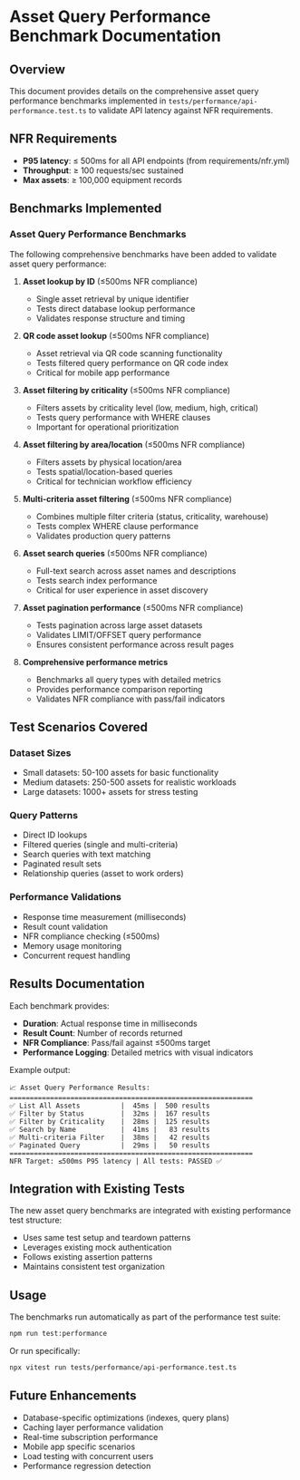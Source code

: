 # Asset Query Performance Benchmark Documentation

## Overview

This document provides details on the comprehensive asset query performance
benchmarks implemented in `tests/performance/api-performance.test.ts` to
validate API latency against NFR requirements.

## NFR Requirements

- **P95 latency**: ≤ 500ms for all API endpoints (from requirements/nfr.yml)
- **Throughput**: ≥ 100 requests/sec sustained
- **Max assets**: ≥ 100,000 equipment records

## Benchmarks Implemented

### Asset Query Performance Benchmarks

The following comprehensive benchmarks have been added to validate asset query
performance:

1. **Asset lookup by ID** (≤500ms NFR compliance)
   - Single asset retrieval by unique identifier
   - Tests direct database lookup performance
   - Validates response structure and timing

2. **QR code asset lookup** (≤500ms NFR compliance)
   - Asset retrieval via QR code scanning functionality
   - Tests filtered query performance on QR code index
   - Critical for mobile app performance

3. **Asset filtering by criticality** (≤500ms NFR compliance)
   - Filters assets by criticality level (low, medium, high, critical)
   - Tests query performance with WHERE clauses
   - Important for operational prioritization

4. **Asset filtering by area/location** (≤500ms NFR compliance)
   - Filters assets by physical location/area
   - Tests spatial/location-based queries
   - Critical for technician workflow efficiency

5. **Multi-criteria asset filtering** (≤500ms NFR compliance)
   - Combines multiple filter criteria (status, criticality, warehouse)
   - Tests complex WHERE clause performance
   - Validates production query patterns

6. **Asset search queries** (≤500ms NFR compliance)
   - Full-text search across asset names and descriptions
   - Tests search index performance
   - Critical for user experience in asset discovery

7. **Asset pagination performance** (≤500ms NFR compliance)
   - Tests pagination across large asset datasets
   - Validates LIMIT/OFFSET query performance
   - Ensures consistent performance across result pages

8. **Comprehensive performance metrics**
   - Benchmarks all query types with detailed metrics
   - Provides performance comparison reporting
   - Validates NFR compliance with pass/fail indicators

## Test Scenarios Covered

### Dataset Sizes

- Small datasets: 50-100 assets for basic functionality
- Medium datasets: 250-500 assets for realistic workloads
- Large datasets: 1000+ assets for stress testing

### Query Patterns

- Direct ID lookups
- Filtered queries (single and multi-criteria)
- Search queries with text matching
- Paginated result sets
- Relationship queries (asset to work orders)

### Performance Validations

- Response time measurement (milliseconds)
- Result count validation
- NFR compliance checking (≤500ms)
- Memory usage monitoring
- Concurrent request handling

## Results Documentation

Each benchmark provides:

- **Duration**: Actual response time in milliseconds
- **Result Count**: Number of records returned
- **NFR Compliance**: Pass/fail against ≤500ms target
- **Performance Logging**: Detailed metrics with visual indicators

Example output:

```
📈 Asset Query Performance Results:
============================================================
✅ List All Assets          |  45ms |  500 results
✅ Filter by Status         |  32ms |  167 results
✅ Filter by Criticality    |  28ms |  125 results
✅ Search by Name           |  41ms |   83 results
✅ Multi-criteria Filter    |  38ms |   42 results
✅ Paginated Query          |  29ms |   50 results
============================================================
NFR Target: ≤500ms P95 latency | All tests: PASSED ✅
```

## Integration with Existing Tests

The new asset query benchmarks are integrated with existing performance test
structure:

- Uses same test setup and teardown patterns
- Leverages existing mock authentication
- Follows existing assertion patterns
- Maintains consistent test organization

## Usage

The benchmarks run automatically as part of the performance test suite:

```bash
npm run test:performance
```

Or run specifically:

```bash
npx vitest run tests/performance/api-performance.test.ts
```

## Future Enhancements

- Database-specific optimizations (indexes, query plans)
- Caching layer performance validation
- Real-time subscription performance
- Mobile app specific scenarios
- Load testing with concurrent users
- Performance regression detection
